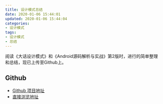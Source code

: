 ```yaml
---
title: 设计模式总结
date: 2020-01-06 15:44:01
updated: 2020-01-06 15:44:04
categories:
- 设计模式
tags:
- 设计模式
- 总结
---
```


阅读《大话设计模式》和《Android源码解析与实战》第2版时，进行的简单整理和总结，现已上传至Github上。

## Github

- [Github 项目地址](https://github.com/CodePoem/VDesignPatterns)
- [直接浏览地址](https://codepoem.github.io/VDesignPatterns)
